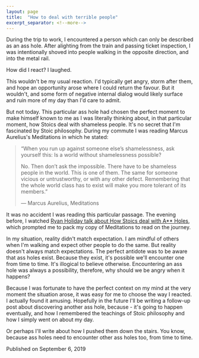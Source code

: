 ```yaml
---
layout: page
title:  "How to deal with terrible people"
excerpt_separator: <!--more-->
---
```


During the trip to work, I encountered a person which can only be described as an ass hole. After alighting from the train and passing ticket inspection, I was intentionally shoved into people walking in the opposite direction, and into the metal rail.

How did I react? I laughed. 

<!--more-->

This wouldn't be my usual reaction. I'd typically get angry, storm after them, and hope an opportunity arose where I could return the favour. But it wouldn't, and some form of negative internal dialog would likely surface and ruin more of my day than I'd care to admit.

But not today. This particular ass hole had chosen the perfect moment to make himself known to me as I was literally thinking about, in that particular moment, how Stoics deal with shameless people. It's no secret that I'm fascinated by Stoic philosophy. During my commute I was reading Marcus Aurelius's Meditations in which he stated:

> “When you run up against someone else’s shamelessness, ask yourself this: Is a world without shamelessness possible?
> 
> No. Then don’t ask the impossible. There have to be shameless people in the world. This is one of them. The same for someone vicious or untrustworthy, or with any other defect. Remembering that the whole world class has to exist will make you more tolerant of its members.”
>
>― Marcus Aurelius, Meditations

It was no accident I was reading this particular passage. The evening before, I watched [Ryan Holiday talk about How Stoics deal with A** Holes](https://youtu.be/E1h1V_o_gL8), which prompted me to pack my copy of Meditations to read on the journey.

In my situation, reality didn't match expectation. I am mindful of others when I'm walking and expect other people to do the same. But reality doesn't always match expectations. The perfect antidote was to be aware that ass holes exist. Because they exist, it's possible we'll encounter one from time to time. It's illogical to believe otherwise. Encountering an ass hole was always a possibility, therefore, why should we be angry when it happens?

Because I was fortunate to have the perfect context on my mind at the very moment the situation arose, it was easy for me to choose the way I reacted. I actually found it amusing. Hopefully in the future I'll be writing a follow-up post about discovering another ass hole, because - it's going to happen eventually, and how I remembered the teachings of Stoic philosophy and how I simply went on about my day.

Or perhaps I'll write about how I pushed them down the stairs. You know, because ass holes need to encounter other ass holes too, from time to time.


<div class="post-metadata">
    <time class="post-timestamp">Published on September 6, 2019</time>
</div>
